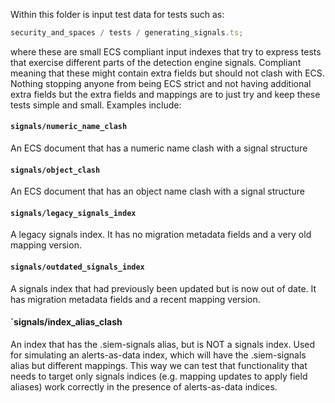 Within this folder is input test data for tests such as:

```ts
security_and_spaces / tests / generating_signals.ts;
```

where these are small ECS compliant input indexes that try to express tests that exercise different parts of
the detection engine signals. Compliant meaning that these might contain extra fields but should not clash with ECS.
Nothing stopping anyone from being ECS strict and not having additional extra fields but the extra fields and mappings
are to just try and keep these tests simple and small. Examples include:

#### `signals/numeric_name_clash`

An ECS document that has a numeric name clash with a signal structure

#### `signals/object_clash`

An ECS document that has an object name clash with a signal structure

#### `signals/legacy_signals_index`

A legacy signals index. It has no migration metadata fields and a very old mapping version.

#### `signals/outdated_signals_index`

A signals index that had previously been updated but is now out of date. It has migration metadata fields and a recent mapping version.

#### `signals/index_alias_clash

An index that has the .siem-signals alias, but is NOT a signals index. Used for simulating an alerts-as-data index, which will have the .siem-signals alias but different mappings. This way we can test that functionality that needs to target only signals indices (e.g. mapping updates to apply field aliases) work correctly in the presence of alerts-as-data indices.
